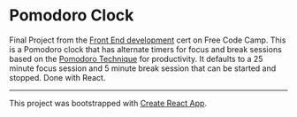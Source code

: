 # Pomodoro Clock

Final Project from the [Front End development](https://www.freecodecamp.org/learn/front-end-development-libraries/) cert on Free Code Camp. This is a Pomodoro clock that has alternate timers for focus and break sessions based on the [Pomodoro Technique](https://todoist.com/productivity-methods/pomodoro-technique) for productivity. It defaults to a 25 minute focus session and 5 minute break session that can be started and stopped. Done with React.

--- 

This project was bootstrapped with [Create React App](https://github.com/facebook/create-react-app).
